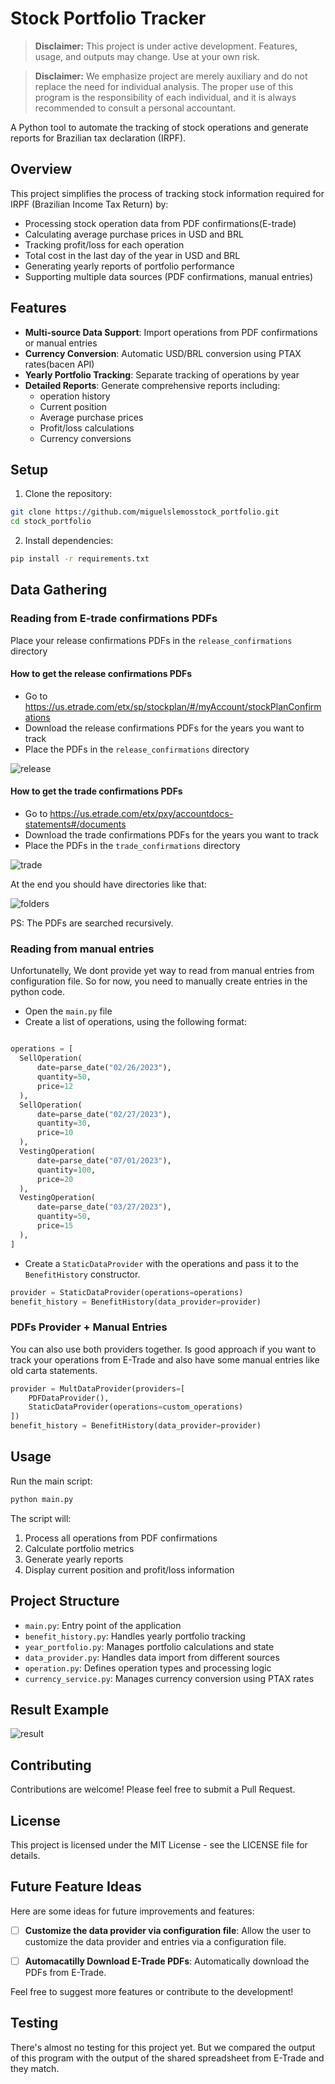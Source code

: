 # Stock Portfolio Tracker

> **Disclaimer:** This project is under active development. Features, usage, and outputs may change. Use at your own risk.

> **Disclaimer:** We emphasize project are merely auxiliary and do not replace the need for individual analysis. The proper use of this program is the responsibility of each individual, and it is always recommended to consult a personal accountant.

A Python tool to automate the tracking of stock operations and generate reports for Brazilian tax declaration (IRPF).

## Overview

This project simplifies the process of tracking stock information required for IRPF (Brazilian Income Tax Return) by:

- Processing stock operation data from PDF confirmations(E-trade)
- Calculating average purchase prices in USD and BRL
- Tracking profit/loss for each operation
- Total cost in the last day of the year in USD and BRL
- Generating yearly reports of portfolio performance
- Supporting multiple data sources (PDF confirmations, manual entries)

## Features

- **Multi-source Data Support**: Import operations from PDF confirmations or manual entries
- **Currency Conversion**: Automatic USD/BRL conversion using PTAX rates(bacen API)
- **Yearly Portfolio Tracking**: Separate tracking of operations by year
- **Detailed Reports**: Generate comprehensive reports including:
  - operation history
  - Current position
  - Average purchase prices
  - Profit/loss calculations
  - Currency conversions

## Setup

1. Clone the repository:
```bash
git clone https://github.com/miguelslemosstock_portfolio.git
cd stock_portfolio
```

2. Install dependencies:
```bash
pip install -r requirements.txt
```

## Data Gathering

### Reading from E-trade confirmations PDFs
Place your release confirmations PDFs in the `release_confirmations` directory

#### How to get the release confirmations PDFs

- Go to https://us.etrade.com/etx/sp/stockplan/#/myAccount/stockPlanConfirmations
- Download the release confirmations PDFs for the years you want to track
- Place the PDFs in the `release_confirmations` directory

![release](./docs/gif/download-release-confirmation.gif)


#### How to get the trade confirmations PDFs

- Go to https://us.etrade.com/etx/pxy/accountdocs-statements#/documents
- Download the trade confirmations PDFs for the years you want to track
- Place the PDFs in the `trade_confirmations` directory

![trade](./docs/gif/download-trade-confirmation.gif)

At the end you should have directories like that:

![folders](./docs/img/folders.png)

PS: The PDFs are searched recursively.

### Reading from manual entries
Unfortunatelly, We dont provide yet way to read from manual entries from configuration file. So for now, you need to manually create entries in the python code.

- Open the `main.py` file
- Create a list of operations, using the following format:
```python

operations = [
  SellOperation(
      date=parse_date("02/26/2023"),
      quantity=50,
      price=12
  ),
  SellOperation(
      date=parse_date("02/27/2023"),
      quantity=30,
      price=10
  ),             
  VestingOperation(
      date=parse_date("07/01/2023"),
      quantity=100,
      price=20
  ),
  VestingOperation(
      date=parse_date("03/27/2023"),
      quantity=50,
      price=15
  ),      
]
```
- Create a `StaticDataProvider` with the operations and pass it to the `BenefitHistory` constructor.

```python
provider = StaticDataProvider(operations=operations)
benefit_history = BenefitHistory(data_provider=provider)
```

### PDFs Provider + Manual Entries

You can also use both providers together. Is good approach if you want to track your operations from E-Trade and also have some manual entries like old carta statements.
```python
provider = MultDataProvider(providers=[
    PDFDataProvider(),
    StaticDataProvider(operations=custom_operations)
])
benefit_history = BenefitHistory(data_provider=provider)
```

## Usage

Run the main script:
```bash
python main.py
```

The script will:
1. Process all operations from PDF confirmations
2. Calculate portfolio metrics
3. Generate yearly reports
4. Display current position and profit/loss information

## Project Structure

- `main.py`: Entry point of the application
- `benefit_history.py`: Handles yearly portfolio tracking
- `year_portfolio.py`: Manages portfolio calculations and state
- `data_provider.py`: Handles data import from different sources
- `operation.py`: Defines operation types and processing logic
- `currency_service.py`: Manages currency conversion using PTAX rates

## Result Example

![result](./docs/img/output.png)

## Contributing

Contributions are welcome! Please feel free to submit a Pull Request.

## License

This project is licensed under the MIT License - see the LICENSE file for details. 


## Future Feature Ideas

Here are some ideas for future improvements and features:

- [ ] **Customize the data provider via configuration file**: Allow the user to customize the data provider and entries via a configuration file.
- [ ] **Automacatilly Download E-Trade PDFs**: Automatically download the PDFs from E-Trade.


Feel free to suggest more features or contribute to the development!

## Testing

There's almost no testing for this project yet. But we compared the output of this program with the output of the shared spreadsheet from E-Trade and they match. 


